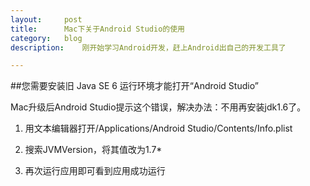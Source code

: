 ```yaml
---
layout:		post
title:		Mac下关于Android Studio的使用
category:	blog
description:	刚开始学习Android开发，赶上Android出自己的开发工具了

---
```

##您需要安装旧 Java SE 6 运行环境才能打开“Android Studio”

Mac升级后Android Studio提示这个错误，解决办法：不用再安装jdk1.6了。

1. 用文本编辑器打开/Applications/Android Studio/Contents/Info.plist

2. 搜索JVMVersion，将其值改为1.7*

3. 再次运行应用即可看到应用成功运行 
